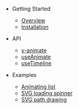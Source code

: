 - Getting Started

  - [Overview](/)
  - [Installation](getting-started/installation.md)

- API

  - [v-animate](api/v-animate.md)
  - [useAnimate](api/use-animate.md)
  - [useTimeline](api/use-timeline.md)

- Examples

  - [Animating list](examples/animating-list.md)
  - [SVG loading spinner](examples/svg-loading-spinner.md)
  - [SVG path drawing](examples/svg-path-drawing.md)